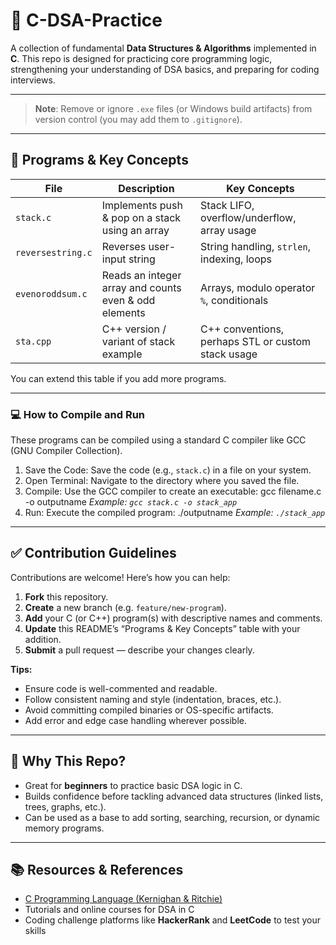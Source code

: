 # 🚀 C-DSA-Practice


A collection of fundamental **Data Structures & Algorithms** implemented in **C**.
This repo is designed for practicing core programming logic, strengthening your understanding of DSA basics, and preparing for coding interviews.

---

> **Note**: Remove or ignore `.exe` files (or Windows build artifacts) from version control (you may add them to `.gitignore`).

---

## 🧩 Programs & Key Concepts

| File | Description | Key Concepts |
|------|-------------|--------------|
| `stack.c` | Implements push & pop on a stack using an array | Stack LIFO, overflow/underflow, array usage |
| `reversestring.c` | Reverses user-input string | String handling, `strlen`, indexing, loops |
| `evenoroddsum.c` | Reads an integer array and counts even & odd elements | Arrays, modulo operator `%`, conditionals |
| `sta.cpp` | C++ version / variant of stack example | C++ conventions, perhaps STL or custom stack usage |

You can extend this table if you add more programs.

---

### 💻 How to Compile and Run

These programs can be compiled using a standard C compiler like GCC (GNU Compiler Collection).

1.  Save the Code: Save the code (e.g., `stack.c`) in a file on your system.
2.  Open Terminal: Navigate to the directory where you saved the file.
3.  Compile: Use the GCC compiler to create an executable:
       gcc filename.c -o outputname
        *Example: `gcc stack.c -o stack_app`*
4.  Run: Execute the compiled program:
       ./outputname
        *Example: `./stack_app`*

---

## ✅ Contribution Guidelines

Contributions are welcome! Here’s how you can help:

1. **Fork** this repository.  
2. **Create** a new branch (e.g. `feature/new-program`).  
3. **Add** your C (or C++) program(s) with descriptive names and comments.  
4. **Update** this README’s “Programs & Key Concepts” table with your addition.  
5. **Submit** a pull request — describe your changes clearly.  

**Tips:**

- Ensure code is well-commented and readable.  
- Follow consistent naming and style (indentation, braces, etc.).  
- Avoid committing compiled binaries or OS-specific artifacts.  
- Add error and edge case handling wherever possible.  

---

## 🎯 Why This Repo?

- Great for **beginners** to practice basic DSA logic in C.  
- Builds confidence before tackling advanced data structures (linked lists, trees, graphs, etc.).  
- Can be used as a base to add sorting, searching, recursion, or dynamic memory programs.  

---

## 📚 Resources & References

- [C Programming Language (Kernighan & Ritchie)](https://en.wikipedia.org/wiki/The_C_Programming_Language)  
- Tutorials and online courses for DSA in C  
- Coding challenge platforms like **HackerRank** and **LeetCode** to test your skills  



